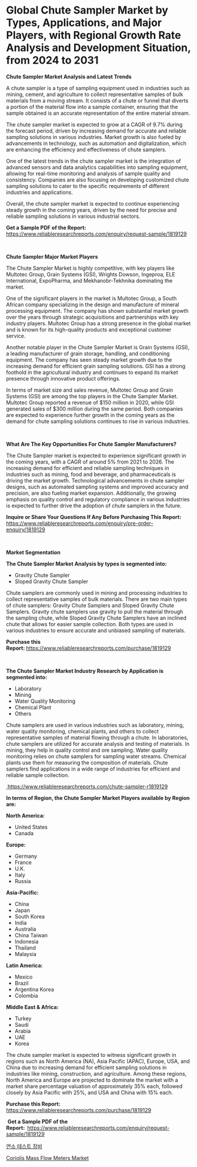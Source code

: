 <p><h1>Global Chute Sampler Market by Types, Applications, and Major Players, with Regional Growth Rate Analysis and Development Situation, from 2024 to 2031</h1></p><p><strong>Chute Sampler Market Analysis and Latest Trends</strong></p>
<p><p>A chute sampler is a type of sampling equipment used in industries such as mining, cement, and agriculture to collect representative samples of bulk materials from a moving stream. It consists of a chute or funnel that diverts a portion of the material flow into a sample container, ensuring that the sample obtained is an accurate representation of the entire material stream.</p><p>The chute sampler market is expected to grow at a CAGR of 9.7% during the forecast period, driven by increasing demand for accurate and reliable sampling solutions in various industries. Market growth is also fueled by advancements in technology, such as automation and digitalization, which are enhancing the efficiency and effectiveness of chute samplers.</p><p>One of the latest trends in the chute sampler market is the integration of advanced sensors and data analytics capabilities into sampling equipment, allowing for real-time monitoring and analysis of sample quality and consistency. Companies are also focusing on developing customized chute sampling solutions to cater to the specific requirements of different industries and applications.</p><p>Overall, the chute sampler market is expected to continue experiencing steady growth in the coming years, driven by the need for precise and reliable sampling solutions in various industrial sectors.</p></p>
<p><strong>Get a Sample PDF of the Report:&nbsp;</strong> <a href="https://www.reliableresearchreports.com/enquiry/request-sample/1819129">https://www.reliableresearchreports.com/enquiry/request-sample/1819129</a></p>
<p>&nbsp;</p>
<p><strong>Chute Sampler Major Market Players</strong></p>
<p><p>The Chute Sampler Market is highly competitive, with key players like Multotec Group, Grain Systems (GSI), Wrights Dowson, Ingeproa, ELE International, ExpoPharma, and Mekhanobr-Tekhnika dominating the market.</p><p>One of the significant players in the market is Multotec Group, a South African company specializing in the design and manufacture of mineral processing equipment. The company has shown substantial market growth over the years through strategic acquisitions and partnerships with key industry players. Multotec Group has a strong presence in the global market and is known for its high-quality products and exceptional customer service.</p><p>Another notable player in the Chute Sampler Market is Grain Systems (GSI), a leading manufacturer of grain storage, handling, and conditioning equipment. The company has seen steady market growth due to the increasing demand for efficient grain sampling solutions. GSI has a strong foothold in the agricultural industry and continues to expand its market presence through innovative product offerings.</p><p>In terms of market size and sales revenue, Multotec Group and Grain Systems (GSI) are among the top players in the Chute Sampler Market. Multotec Group reported a revenue of $150 million in 2020, while GSI generated sales of $300 million during the same period. Both companies are expected to experience further growth in the coming years as the demand for chute sampling solutions continues to rise in various industries.</p></p>
<p>&nbsp;</p>
<p><strong>What Are The Key Opportunities For Chute Sampler Manufacturers?</strong></p>
<p><p>The Chute Sampler market is expected to experience significant growth in the coming years, with a CAGR of around 5% from 2021 to 2026. The increasing demand for efficient and reliable sampling techniques in industries such as mining, food and beverage, and pharmaceuticals is driving the market growth. Technological advancements in chute sampler designs, such as automated sampling systems and improved accuracy and precision, are also fueling market expansion. Additionally, the growing emphasis on quality control and regulatory compliance in various industries is expected to further drive the adoption of chute samplers in the future.</p></p>
<p><strong>Inquire or Share Your Questions If Any Before Purchasing This Report:</strong> <a href="https://www.reliableresearchreports.com/enquiry/pre-order-enquiry/1819129">https://www.reliableresearchreports.com/enquiry/pre-order-enquiry/1819129</a></p>
<p>&nbsp;</p>
<p><strong>Market Segmentation</strong></p>
<p><strong>The Chute Sampler Market Analysis by types is segmented into:</strong></p>
<p><ul><li>Gravity Chute Sampler</li><li>Sloped Gravity Chute Sampler</li></ul></p>
<p><p>Chute samplers are commonly used in mining and processing industries to collect representative samples of bulk materials. There are two main types of chute samplers: Gravity Chute Samplers and Sloped Gravity Chute Samplers. Gravity chute samplers use gravity to pull the material through the sampling chute, while Sloped Gravity Chute Samplers have an inclined chute that allows for easier sample collection. Both types are used in various industries to ensure accurate and unbiased sampling of materials.</p></p>
<p><strong>Purchase this Report:&nbsp;</strong><a href="https://www.reliableresearchreports.com/purchase/1819129">https://www.reliableresearchreports.com/purchase/1819129</a></p>
<p>&nbsp;</p>
<p><strong>The Chute Sampler Market Industry Research by Application is segmented into:</strong></p>
<p><ul><li>Laboratory</li><li>Mining</li><li>Water Quality Monitoring</li><li>Chemical Plant</li><li>Others</li></ul></p>
<p><p>Chute samplers are used in various industries such as laboratory, mining, water quality monitoring, chemical plants, and others to collect representative samples of material flowing through a chute. In laboratories, chute samplers are utilized for accurate analysis and testing of materials. In mining, they help in quality control and ore sampling. Water quality monitoring relies on chute samplers for sampling water streams. Chemical plants use them for measuring the composition of materials. Chute samplers find applications in a wide range of industries for efficient and reliable sample collection.</p></p>
<p><a href="https://www.reliableresearchreports.com/chute-sampler-r1819129">&nbsp;https://www.reliableresearchreports.com/chute-sampler-r1819129</a></p>
<p><strong>In terms of Region, the Chute Sampler Market Players available by Region are:</strong></p>
<p>
    <p> <strong> North America: </strong>
        <ul>
            <li>United States</li>
            <li>Canada</li>
        </ul>
        </p> 
    <p> <strong> Europe: </strong>
        <ul>
            <li>Germany</li>
            <li>France</li>
            <li>U.K.</li>
            <li>Italy</li>
            <li>Russia</li>
        </ul>
        </p> 
    <p> <strong> Asia-Pacific: </strong>
        <ul>
            <li>China</li>
            <li>Japan</li>
            <li>South Korea</li>
            <li>India</li>
            <li>Australia</li>
            <li>China Taiwan</li>
            <li>Indonesia</li>
            <li>Thailand</li>
            <li>Malaysia</li>
        </ul>
        </p> 
    <p> <strong> Latin America: </strong>
        <ul>
            <li>Mexico</li>
            <li>Brazil</li>
            <li>Argentina Korea</li>
            <li>Colombia</li>
        </ul>
        </p> 
    <p> <strong> Middle East & Africa: </strong>
        <ul>
            <li>Turkey</li>
            <li>Saudi</li>
            <li>Arabia</li>
            <li>UAE</li>
            <li>Korea</li>
        </ul>
    </p>
    </p>
<p><p>The chute sampler market is expected to witness significant growth in regions such as North America (NA), Asia Pacific (APAC), Europe, USA, and China due to increasing demand for efficient sampling solutions in industries like mining, construction, and agriculture. Among these regions, North America and Europe are projected to dominate the market with a market share percentage valuation of approximately 35% each, followed closely by Asia Pacific with 25%, and USA and China with 15% each.</p></p>
<p><strong>Purchase this Report: </strong><a href="https://www.reliableresearchreports.com/purchase/1819129">https://www.reliableresearchreports.com/purchase/1819129</a></p>
<p>&nbsp;<strong>Get a Sample PDF of the Report:&nbsp;&nbsp;</strong><a href="https://www.reliableresearchreports.com/enquiry/request-sample/1819129">https://www.reliableresearchreports.com/enquiry/request-sample/1819129</a></p>
<p><strong></strong></p>
<p><p><a href="https://github.com/jntpkh496620/Market-Research-Report-List-1/blob/main/197362427953.md">연소 테스트 장비</a></p><p><a href="https://three-jumbo-f6d.notion.site/Coriolis-Mass-Flow-Meters-Market-The-Key-To-Successful-Business-Strategy-Forecast-Till-2031-a1498b9164994439b16567d7a706b2b4">Coriolis Mass Flow Meters Market</a></p></p>
